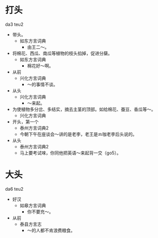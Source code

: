 # 打头
da3 teu2
+ 带头。
  * 如东方言词典
    - 由王二～。
+ 将棉花、西瓜、南瓜等植物的枝头掐掉，促进分蘖。
  * 如东方言词典
    - 棉花好～啊。
+ 从前
  * 兴化方言词典
    - ～的事情不谈。
+ 从头
  * 兴化方言词典
    - ～来起。
+ 为使植物多分岔、多结实，摘去主茎的顶部。如给棉花、蚕豆、香瓜等～。
  * 兴化方言词典
+ 开头，第一个
  * 泰州方言词典2
  - 今朝下午在座谈会～讲的是老李，老王是𠫓咖老李后头说的。
+ 从头
  * 泰州方言词典2
  - 马上要考试唻，你同他把英语～来起背一交（go5）。

# 大头
da6 teu2
+ 好汉
  * 如皋方言词典
    - 你不要充～。
+ 从前
  * 泰县方言志
    - ～的人都不肯浪费粮食。

